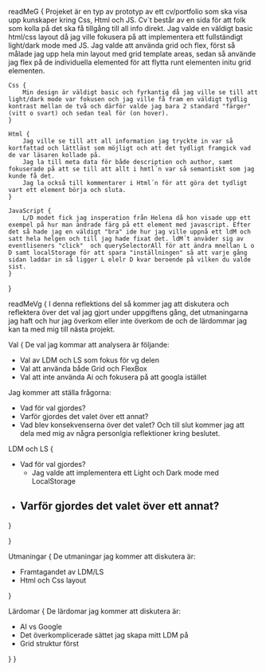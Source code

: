 readMeG {
Projeket är en typ av prototyp av ett cv/portfolio som ska visa upp kunskaper kring Css, Html och JS. Cv´t består av en sida för att folk som kolla på det ska få tillgång till all info direkt. Jag valde en väldigt basic html/css layout då jag ville fokusera på att implementera ett fullständigt light/dark mode med JS.
Jag valde att använda grid och flex, först så målade jag upp hela min layout med grid template areas, sedan så använde jag flex på de individuella elemented för att flytta runt elementen initu grid elementen.

    Css {
        Min design är väldigt basic och fyrkantig då jag ville se till att light/dark mode var fokusen och jag ville få fram en väldigt tydlig kontrast mellan de två och därför valde jag bara 2 standard "färger" (vitt o svart) och sedan teal för (on hover).
    }

    Html {
        Jag ville se till att all information jag tryckte in var så kortfattad och lättläst som möjligt och att det tydligt framgick vad de var läsaren kollade på.
        Jag la till meta data för både description och author, samt fokuserade på att se till att allt i hmtl´n var så semantiskt som jag kunde få det.
        Jag la också till kommentarer i Html´n för att göra det tydligt vart ett element börja och sluta.
    }

    JavaScript {
        L/D modet fick jag insperation från Helena då hon visade upp ett exempel på hur man ändrade färg på ett element med javascript. Efter det så hade jag en väldigt "bra" ide hur jag ville uppnå ett ldM och satt hela helgen och till jag hade fixat det. ldM´t anväder sig av eventliseners "click"  och querySelectorAll för att ändra mnellan L o D samt localStorage för att spara "inställningen" så att varje gång sidan laddar in så ligger L elelr D kvar beroende på vilken du valde sist.
    }

}

readMeVg {
I denna reflektions del så kommer jag att diskutera och reflektera över det val jag gjort under uppgiftens gång, det utmaningarna jag haft och hur jag överkom eller inte överkom de och de lärdommar jag kan ta med mig till nästa projekt.

Val {
De val jag kommar att analysera är följande:

- Val av LDM och LS som fokus för vg delen
- Val att använda både Grid och FlexBox
- Val att inte använda Ai och fokusera på att googla istället

Jag kommer att ställa frågorna:
- Vad för val gjordes?
- Varför gjordes det valet över ett annat?
- Vad blev konsekvenserna över det valet?
Och till slut kommer jag att dela med mig av några personlgia reflektioner kring beslutet.

LDM och LS {
- Vad för val gjordes?
    - Jag valde att implementera ett Light och Dark mode med LocalStorage
- Varför gjordes det valet över ett annat?
    - 
  

}




  }

Utmaningar {
De utmaningar jag kommer att diskutera är:

- Framtagandet av LDM/LS
- Html och Css layout

}

Lärdomar {
De lärdomar jag kommer att diskutera är:

- AI vs Google
- Det överkomplicerade sättet jag skapa mitt LDM på
- Grid struktur först

}
}
